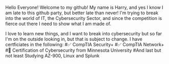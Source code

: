 Hello Everyone!  Welcome to my github!  My name is Harry, and yes I know I am late to this github party, but better late than never!
I'm trying to break into the world of IT, the Cybersecurity Sector, and since the competition is fierce out there I need to show what I am made of.


I love to learn new things, and I want to break into cybersecurity but so far I'm on the outside looking in, but that is subject to change.
I have certficiates in the following:
#✅ CompTIA Security+
#✅ CompTIA Network+
#📜 Certification of Cybersecurity from Minnesota University
#And last but not least Studying AZ-900, Linux and Splunk
